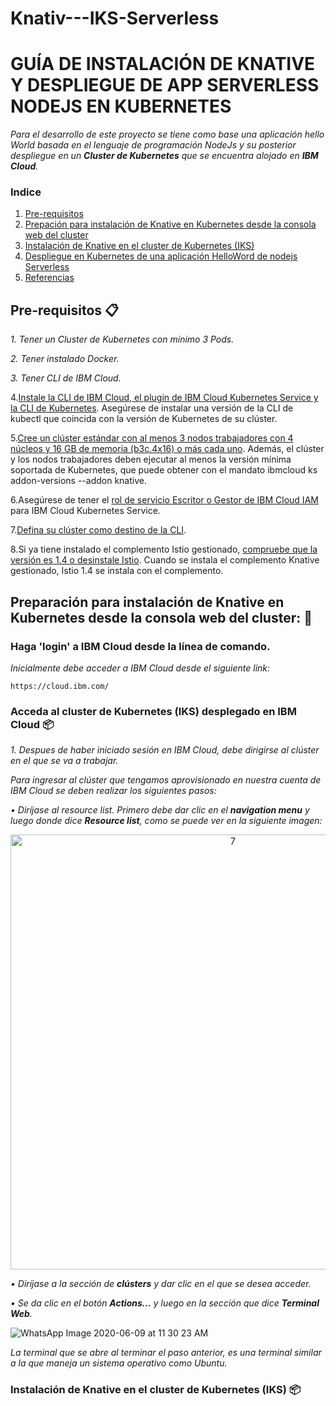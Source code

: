 # Knativ---IKS-Serverless
# GUÍA DE INSTALACIÓN DE KNATIVE Y DESPLIEGUE DE APP SERVERLESS NODEJS EN KUBERNETES

_Para el desarrollo de este proyecto se tiene como base una aplicación hello World basada en el lenguaje de programación NodeJs y su posterior despliegue en un **Cluster de Kubernetes** que se encuentra alojado en **IBM Cloud**._

### Indice
1. [Pre-requisitos](#Pre-requisitos-)
2. [Prepación para instalación de Knative en Kubernetes desde la consola web del cluster](#preparación-para-instalación-de-Knative-en-Kubernetes-desde-la-consola-web-del-cluster-)
3. [Instalación de Knative en el cluster de Kubernetes (IKS)](#instalación-de-Knative-en-el-cluster-de-kubernetes-iks-)
4. [Despliegue en Kubernetes de una aplicación HelloWord de nodejs Serverless](#despliegue-en-Kubernetes-de-una-aplicación-helloWord-de-nodejs-serverless-)
5. [Referencias](#Referencias)

## Pre-requisitos 📋

_1. Tener un Cluster de Kubernetes con minimo 3 Pods._

_2. Tener instalado Docker._

_3. Tener CLI de IBM Cloud._

4.[Instale la CLI de IBM Cloud, el plugin de IBM Cloud Kubernetes Service y la CLI de Kubernetes](https://cloud.ibm.com/docs/containers?topic=containers-cs_cli_install&locale=es#cs_cli_install_steps). Asegúrese de instalar una versión de la CLI de kubectl que coincida con la versión de Kubernetes de su clúster.

5.[Cree un clúster estándar con al menos 3 nodos trabajadores con 4 núcleos y 16 GB de memoria (b3c.4x16) o más cada uno](https://cloud.ibm.com/docs/containers?topic=containers-clusters&locale=es#clusters_ui). Además, el clúster y los nodos trabajadores deben ejecutar al menos la versión mínima soportada de Kubernetes, que puede obtener con el mandato ibmcloud ks addon-versions --addon knative.

6.Asegúrese de tener el [rol de servicio Escritor o Gestor de IBM Cloud IAM](https://cloud.ibm.com/docs/containers?topic=containers-users&locale=es#platform) para IBM Cloud Kubernetes Service.

7.[Defina su clúster como destino de la CLI](https://cloud.ibm.com/docs/containers?topic=containers-cs_cli_install&locale=es#cs_cli_configure).

8.Si ya tiene instalado el complemento Istio gestionado, [compruebe que la versión es 1.4 o desinstale Istio](https://cloud.ibm.com/docs/containers?topic=containers-serverless-apps-knative#knative_limitations). Cuando se instala el complemento Knative gestionado, Istio 1.4 se instala con el complemento.


## Preparación para instalación de Knative en Kubernetes desde la consola web del cluster: 🚀

### Haga 'login' a IBM Cloud desde la línea de comando.

_Inicialmente debe acceder a IBM Cloud desde el siguiente link:_

```
https://cloud.ibm.com/
```
### Acceda al cluster de Kubernetes (IKS) desplegado en IBM Cloud 📦


_1.	Despues de haber iniciado sesión en IBM Cloud, debe dirigirse al clúster en el que se va a trabajar._

_Para ingresar al clúster que tengamos aprovisionado en nuestra cuenta de IBM Cloud se deben realizar los siguientes pasos:_

_•	Diríjase al resource list._
_Primero debe dar clic en el **navigation menu** y luego donde dice **Resource list**, como se puede ver en la siguiente imagen:_

<p align="center">
<img width="696" alt="7" src="https://user-images.githubusercontent.com/60987042/76996077-da434b00-691e-11ea-92be-558da48f7d97.PNG">
</p>

_•	Diríjase a la sección de **clústers** y dar clic en el que se desea acceder._

_•	Se da clic en el botón **Actions...** y luego en la sección que dice **Terminal Web**._

![WhatsApp Image 2020-06-09 at 11 30 23 AM](https://user-images.githubusercontent.com/60628267/84174858-bc304700-aa44-11ea-99d7-02065ad676cc.jpeg)

 
_La terminal que se abre al terminar el paso anterior, es una terminal similar a la que maneja un sistema operativo como Ubuntu._

### Instalación de Knative en el cluster de Kubernetes (IKS) 📦
